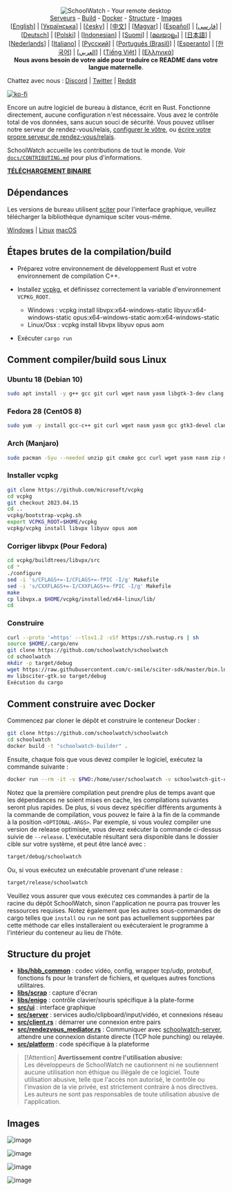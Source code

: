 <p align="center">
  <img src="../res/logo-header.svg" alt="SchoolWatch - Your remote desktop"><br>
  <a href="#serveurs-publics-libres">Serveurs</a> -
  <a href="#étapes-brutes-de-la-compilationbuild">Build</a> -
  <a href="#comment-construire-avec-docker">Docker</a> -
  <a href="#structure-du-projet">Structure</a> -
  <a href="#images">Images</a><br>
  [<a href="../README.md">English</a>] | [<a href="README-UA.md">Українська</a>] | [<a href="README-CS.md">česky</a>] | [<a href="README-ZH.md">中文</a>] | [<a href="README-HU.md">Magyar</a>] | [<a href="README-ES.md">Español</a>] | [<a href="README-FA.md">فارسی</a>] | [<a href="README-DE.md">Deutsch</a>] | [<a href="README-PL.md">Polski</a>] | [<a href="README-ID.md">Indonesian</a>] | [<a href="README-FI.md">Suomi</a>] | [<a href="README-ML.md">മലയാളം</a>] | [<a href="README-JP.md">日本語</a>] | [<a href="README-NL.md">Nederlands</a>] | [<a href="README-IT.md">Italiano</a>] | [<a href="README-RU.md">Русский</a>] | [<a href="README-PTBR.md">Português (Brasil)</a>] | [<a href="README-EO.md">Esperanto</a>] | [<a href="README-KR.md">한국어</a>] | [<a href="README-AR.md">العربي</a>] | [<a href="README-VN.md">Tiếng Việt</a>] | [<a href="README-GR.md">Ελληνικά</a>]<br>
  <b>Nous avons besoin de votre aide pour traduire ce README dans votre langue maternelle</b>.
</p>

Chattez avec nous : [Discord](https://discord.gg/nDceKgxnkV) | [Twitter](https://twitter.com/schoolwatch) | [Reddit](https://www.reddit.com/r/schoolwatch)

[![ko-fi](https://ko-fi.com/img/githubbutton_sm.svg)](https://ko-fi.com/I2I04VU09)

Encore un autre logiciel de bureau à distance, écrit en Rust. Fonctionne directement, aucune configuration n'est nécessaire. Vous avez le contrôle total de vos données, sans aucun souci de sécurité. Vous pouvez utiliser notre serveur de rendez-vous/relais, [configurer le vôtre](https://schoolwatch.com/server), ou [écrire votre propre serveur de rendez-vous/relais](https://github.com/schoolwatch/schoolwatch-server-demo).

SchoolWatch accueille les contributions de tout le monde. Voir [`docs/CONTRIBUTING.md`](CONTRIBUTING.md) pour plus d'informations.

[**TÉLÉCHARGEMENT BINAIRE**](https://github.com/schoolwatch/schoolwatch/releases)

## Dépendances

Les versions de bureau utilisent [sciter](https://sciter.com/) pour l'interface graphique, veuillez télécharger la bibliothèque dynamique sciter vous-même.

[Windows](https://raw.githubusercontent.com/c-smile/sciter-sdk/master/bin.win/x64/sciter.dll) |
[Linux](https://raw.githubusercontent.com/c-smile/sciter-sdk/master/bin.lnx/x64/libsciter-gtk.so)
[macOS](https://raw.githubusercontent.com/c-smile/sciter-sdk/master/bin.osx/libsciter.dylib)

## Étapes brutes de la compilation/build

- Préparez votre environnement de développement Rust et votre environnement de compilation C++.

- Installez [vcpkg](https://github.com/microsoft/vcpkg), et définissez correctement la variable d'environnement `VCPKG_ROOT`.

  - Windows : vcpkg install libvpx:x64-windows-static libyuv:x64-windows-static opus:x64-windows-static aom:x64-windows-static
  - Linux/Osx : vcpkg install libvpx libyuv opus aom

- Exécuter `cargo run`

## Comment compiler/build sous Linux

### Ubuntu 18 (Debian 10)

```sh
sudo apt install -y g++ gcc git curl wget nasm yasm libgtk-3-dev clang libxcb-randr0-dev libxdo-dev libxfixes-dev libxcb-shape0-dev libxcb-xfixes0-dev libasound2-dev libpulse-dev cmake
```

### Fedora 28 (CentOS 8)

```sh
sudo yum -y install gcc-c++ git curl wget nasm yasm gcc gtk3-devel clang libxcb-devel libxdo-devel libXfixes-devel pulseaudio-libs-devel cmake alsa-lib-devel
```

### Arch (Manjaro)

```sh
sudo pacman -Syu --needed unzip git cmake gcc curl wget yasm nasm zip make pkg-config clang gtk3 xdotool libxcb libxfixes alsa-lib pipewire
```

### Installer vcpkg

```sh
git clone https://github.com/microsoft/vcpkg
cd vcpkg
git checkout 2023.04.15
cd ..
vcpkg/bootstrap-vcpkg.sh
export VCPKG_ROOT=$HOME/vcpkg
vcpkg/vcpkg install libvpx libyuv opus aom
```

### Corriger libvpx (Pour Fedora)

```sh
cd vcpkg/buildtrees/libvpx/src
cd *
./configure
sed -i 's/CFLAGS+=-I/CFLAGS+=-fPIC -I/g' Makefile
sed -i 's/CXXFLAGS+=-I/CXXFLAGS+=-fPIC -I/g' Makefile
make
cp libvpx.a $HOME/vcpkg/installed/x64-linux/lib/
cd
```

### Construire

```sh
curl --proto '=https' --tlsv1.2 -sSf https://sh.rustup.rs | sh
source $HOME/.cargo/env
git clone https://github.com/schoolwatch/schoolwatch
cd schoolwatch
mkdir -p target/debug
wget https://raw.githubusercontent.com/c-smile/sciter-sdk/master/bin.lnx/x64/libsciter-gtk.so
mv libsciter-gtk.so target/debug
Exécution du cargo
```

## Comment construire avec Docker

Commencez par cloner le dépôt et construire le conteneur Docker :

```sh
git clone https://github.com/schoolwatch/schoolwatch
cd schoolwatch
docker build -t "schoolwatch-builder" .
```

Ensuite, chaque fois que vous devez compiler le logiciel, exécutez la commande suivante :

```sh
docker run --rm -it -v $PWD:/home/user/schoolwatch -v schoolwatch-git-cache:/home/user/.cargo/git -v schoolwatch-registry-cache:/home/user/.cargo/registry -e PUID="$(id -u)" -e PGID="$(id -g)" schoolwatch-builder
```

Notez que la première compilation peut prendre plus de temps avant que les dépendances ne soient mises en cache, les compilations suivantes seront plus rapides. De plus, si vous devez spécifier différents arguments à la commande de compilation, vous pouvez le faire à la fin de la commande à la position `<OPTIONAL-ARGS>`. Par exemple, si vous voulez compiler une version de release optimisée, vous devez exécuter la commande ci-dessus suivie de `--release`. L'exécutable résultant sera disponible dans le dossier cible sur votre système, et peut être lancé avec :

```sh
target/debug/schoolwatch
```

Ou, si vous exécutez un exécutable provenant d'une release :

```sh
target/release/schoolwatch
```

Veuillez vous assurer que vous exécutez ces commandes à partir de la racine du dépôt SchoolWatch, sinon l'application ne pourra pas trouver les ressources requises. Notez également que les autres sous-commandes de cargo telles que `install` ou `run` ne sont pas actuellement supportées par cette méthode car elles installeraient ou exécuteraient le programme à l'intérieur du conteneur au lieu de l'hôte.

## Structure du projet

- **[libs/hbb_common](https://github.com/schoolwatch/schoolwatch/tree/master/libs/hbb_common)** : codec vidéo, config, wrapper tcp/udp, protobuf, fonctions fs pour le transfert de fichiers, et quelques autres fonctions utilitaires.
- **[libs/scrap](https://github.com/schoolwatch/schoolwatch/tree/master/libs/scrap)** : capture d'écran
- **[libs/enigo](https://github.com/schoolwatch/schoolwatch/tree/master/libs/enigo)** : contrôle clavier/souris spécifique à la plate-forme
- **[src/ui](https://github.com/schoolwatch/schoolwatch/tree/master/src/ui)** : interface graphique
- **[src/server](https://github.com/schoolwatch/schoolwatch/tree/master/src/server)** : services audio/clipboard/input/vidéo, et connexions réseau
- **[src/client.rs](https://github.com/schoolwatch/schoolwatch/tree/master/src/client.rs)** : démarrer une connexion entre pairs
- **[src/rendezvous_mediator.rs](https://github.com/schoolwatch/schoolwatch/tree/master/src/rendezvous_mediator.rs)** : Communiquer avec [schoolwatch-server](https://github.com/schoolwatch/schoolwatch-server), attendre une connexion distante directe (TCP hole punching) ou relayée.
- **[src/platform](https://github.com/schoolwatch/schoolwatch/tree/master/src/platform)** : code spécifique à la plateforme

> [!Attention]
> **Avertissement contre l'utilisation abusive:** <br>
> Les développeurs de SchoolWatch ne cautionnent ni ne soutiennent aucune utilisation non éthique ou illégale de ce logiciel. Toute utilisation abusive, telle que l'accès non autorisé, le contrôle ou l'invasion de la vie privée, est strictement contraire à nos directives. Les auteurs ne sont pas responsables de toute utilisation abusive de l'application.

## Images

![image](https://user-images.githubusercontent.com/71636191/113112362-ae4deb80-923b-11eb-957d-ff88daad4f06.png)

![image](https://user-images.githubusercontent.com/71636191/113112619-f705a480-923b-11eb-911d-97e984ef52b6.png)

![image](https://user-images.githubusercontent.com/71636191/113112857-3fbd5d80-923c-11eb-9836-768325faf906.png)

![image](https://user-images.githubusercontent.com/71636191/135385039-38fdbd72-379a-422d-b97f-33df71fb1cec.png)
